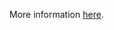 More information [here](https://docs.bridgecrew.io/docs/ensure-that-azure-defender-is-set-to-on-for-storage).
